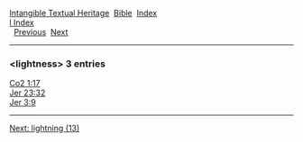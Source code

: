[Intangible Textual Heritage](../../index)  [Bible](../index) 
[Index](index)   
[l Index](_l_)  
  [Previous](c06804)  [Next](c06806) 

------------------------------------------------------------------------

### &lt;lightness&gt; 3 entries

[Co2 1:17](../kjv/co2001.htm#017)  
[Jer 23:32](../kjv/jer023.htm#032)  
[Jer 3:9](../kjv/jer003.htm#009)  

------------------------------------------------------------------------

[Next: lightning (13)](c06806)
